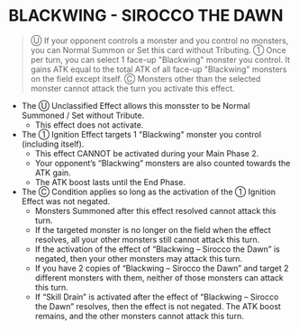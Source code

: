 # BLACKWING - SIROCCO THE DAWN

> Ⓤ If your opponent controls a monster and you control no monsters, you can Normal Summon or Set this card without Tributing. ① Once per turn, you can select 1 face-up "Blackwing" monster you control. It gains ATK equal to the total ATK of all face-up "Blackwing" monsters on the field except itself. Ⓒ Monsters other than the selected monster cannot attack the turn you activate this effect.

*   The Ⓤ Unclassified Effect allows this monsster to be Normal Summoned / Set without Tribute.
    *   This effect does not activate.
*   The ① Ignition Effect targets 1 "Blackwing" monster you control (including itself).
    *   This effect CANNOT be activated during your Main Phase 2.
    *   Your opponent’s “Blackwing” monsters are also counted towards the ATK gain.
    *   The ATK boost lasts until the End Phase.
*   The Ⓒ Condition applies so long as the activation of the ① Ignition Effect was not negated.
    *   Monsters Summoned after this effect resolved cannot attack this turn.
    *   If the targeted monster is no longer on the field when the effect resolves, all your other monsters still cannot attack this turn.
    *   If the activation of the effect of “Blackwing – Sirocco the Dawn” is negated, then your other monsters may attack this turn.
    *   If you have 2 copies of “Blackwing – Sirocco the Dawn” and target 2 different monsters with them, neither of those monsters can attack this turn.
    *   If “Skill Drain” is activated after the effect of “Blackwing – Sirocco the Dawn” resolves, then the effect is not negated. The ATK boost remains, and the other monsters cannot attack this turn.
